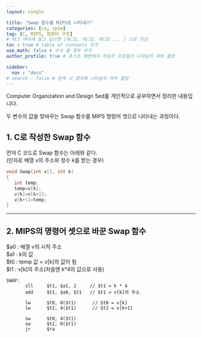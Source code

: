 ```yaml
---
layout: single

title: "Swap 함수를 MIPS로 나타내기"
categories: [ca, spim]
tag: [C, MIPS, 컴퓨터 구조]
# 태그 여러개 달고 싶으면 [태그1, 태그2, 태그3 ... ] 으로 작성
toc : true # table of contents 추가
use_math: false # 수식 쓸 경우 추가
author_profile: true # 포스트 화면에서 작성자 프로필이 나타날지 여부 결정

sidebar:
  nav : "docs"
# search : false # 검색 시 결과에 나타날지 여부 결정
---
```

 
 Computer Organization and Design 5ed를 개인적으로 공부하면서 정리한 내용입니다.  
 
 두 변수의 값을 맞바꾸는 Swap 함수를 MIPS 명령어 셋으로 나타내는 과정이다.  
 
## 1. C로 작성한 Swap 함수 
 
 먼저 C 코드로 Swap 함수는 아래와 같다.  
 (인자로 배열 v의 주소와 정수 k를 받는 경우)  

 ``` c
 void Swap(int v[], int k)
 {
    int temp;
    temp=v[k];
    v[k]=v[k+1];
    v[k+1]=temp;
 }
 ```  

* * *   
## 2. MIPS의 명령어 셋으로 바꾼 Swap 함수

 $a0 : 배열 v의 시작 주소  
 $a1 : k의 값  
 $t0 : temp 값 = v[k]의 값이 됨  
 $t1 : v[k]의 주소(처음엔 k*4의 값으로 사용)  

 ```assembly
 SWAP:
        sll     $t1, $a1, 2     // $t1 = k * 4
        add     $t1, $a0, $t1   // $t1 = v[k]의 주소

        lw      $t0, 0($t1)      // $t0 = v[k] 
        lw      $t2, 4($t1)      // $t2 = v[k+1]

        sw      $t0, 4($t1)
        sw      $t2, 0($t1)
        jr      $ra
 ```


 